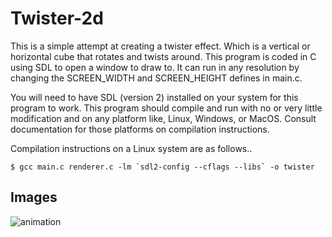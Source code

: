 

# Twister-2d
This is a simple attempt at creating a twister effect. Which is a vertical or horizontal cube that rotates and twists around.
This program is coded in C using SDL to open a window to draw to. It can run in any resolution by 
changing the SCREEN_WIDTH and SCREEN_HEIGHT defines in main.c. 

You will need to have SDL (version 2) installed on your system for this program to work.
This program should compile and run with no or very little modification and on 
any platform like, Linux, Windows, or MacOS. Consult documentation for those platforms on
compilation instructions.

Compilation instructions on a Linux system are as follows..

	$ gcc main.c renderer.c -lm `sdl2-config --cflags --libs` -o twister

## Images 
![animation](https://i.imgur.com/hodacVa.gif)
